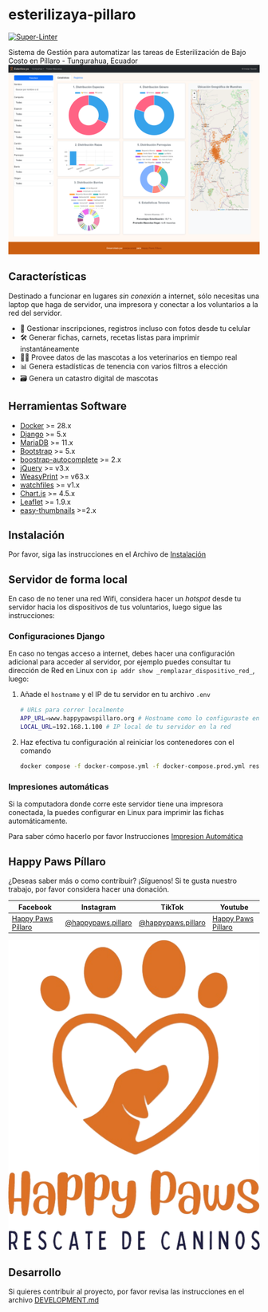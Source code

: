 # esterilizaya-pillaro

[![Super-Linter](https://github.com/josejacomeb/esterilizaya-pillaro/actions/workflows/super-linter-slim.yml/badge.svg)](https://github.com/marketplace/actions/super-linter)

Sistema de Gestión para automatizar las tareas de Esterilización de Bajo Costo en Píllaro - Tungurahua, Ecuador
 ![Esterilizaya!](/docs/images/Esteriliza-ya.png)

## Características

Destinado a funcionar en lugares *sin conexión* a internet, sólo necesitas una laptop que haga de servidor, una impresora y conectar a los voluntarios a la red del servidor.

* 📝 Gestionar inscripciones, registros incluso con fotos desde tu celular
* 🛠️ Generar fichas, carnets, recetas listas para imprimir instantáneamente
* 🥼🐾 Provee datos de las mascotas a los veterinarios en tiempo real
* 📊 Genera estadísticas de tenencia con varios filtros a elección
* 🗃️ Genera un catastro digital de mascotas

## Herramientas Software

* [Docker](https://www.docker.com/get-started/) >= 28.x
* [Django](https://www.djangoproject.com/) >= 5.x
* [MariaDB](https://mariadb.org/) >= 11.x
* [Bootstrap](https://getbootstrap.com/) >= 5.x
* [boostrap-autocomplete](https://bootstrap-autocomplete.readthedocs.io/en/latest/) >= 2.x
* [jQuery](https://jquery.com/) >= v3.x
* [WeasyPrint](https://weasyprint.org/) >= v63.x
* [watchfiles](https://github.com/samuelcolvin/watchfiles) >= v1.x
* [Chart.js](https://www.chartjs.org/) >= 4.5.x
* [Leaflet](https://leafletjs.com/) >= 1.9.x
* [easy-thumbnails](https://github.com/SmileyChris/easy-thumbnails) >=2.x

## Instalación

Por favor, siga las instrucciones en el Archivo de [Instalación](INSTALL.md)

## Servidor de forma local

En caso de no tener una red Wifi, considera hacer un *hotspot* desde tu servidor hacia los dispositivos de tus voluntarios, luego sigue las instrucciones:

### Configuraciones Django

En caso no tengas acceso a internet, debes hacer una configuración adicional para acceder al servidor, por ejemplo puedes consultar tu dirección de Red en Linux con `ip addr show _remplazar_dispositivo_red_`, luego:

1. Añade el `hostname` y el IP de tu servidor en tu archivo `.env`

   ```bash
   # URLs para correr localmente
   APP_URL=www.happypawspillaro.org # Hostname como lo configuraste en tu archivo /etc/hosts
   LOCAL_URL=192.168.1.100 # IP local de tu servidor en la red
   ```

2. Haz efectiva tu configuración al reiniciar los contenedores con el comando

   ```bash
   docker compose -f docker-compose.yml -f docker-compose.prod.yml restart
   ```

### Impresiones automáticas

Si la computadora donde corre este servidor tiene una impresora conectada, la puedes configurar en Linux para imprimir las fichas automáticamente.

Para saber cómo hacerlo por favor Instrucciones [Impresion Automática](impresion-automatica/README.md)

## Happy Paws Píllaro

¿Deseas saber más o como contribuir? ¡Síguenos! Si te gusta nuestro trabajo, por favor considera hacer una donación.

| Facebook                                                                         | Instagram                                                          | TikTok                                                            | Youtube                                                                  |
|----------------------------------------------------------------------------------|--------------------------------------------------------------------|-------------------------------------------------------------------|--------------------------------------------------------------------------|
| [Happy Paws Píllaro]( https://www.facebook.com/profile.php?id=61550626997105 ) | [@happypaws.pillaro](https://www.instagram.com/happypaws.pillaro/) | [@happypaws.pillaro]( https://www.tiktok.com/@happypaws.pillaro ) | [Happy Paws Píllaro]( https://www.youtube.com/@HappyPawsP%C3%ADllaro ) |

![Happy Paws Píllaro](app/static/images/happypaws.png)

## Desarrollo

Si quieres contribuir al proyecto, por favor revisa las instrucciones en el archivo [DEVELOPMENT.md](DEVELOPMENT.md)
